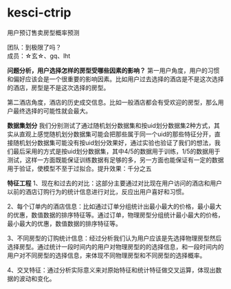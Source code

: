 # kesci-ctrip
用户预订售卖房型概率预测

团队：到极限了吗？  
成员：☆玄☆、gq、lht

**问题分析，用户选择怎样的房型受哪些因素的影响？**
第一用户角度，用户的习惯和偏好应该会是一个很重要的影响因素。比如用户过去选择的酒店是不是这次选择的酒店，房型是不是这次选择的房型。  
  
第二酒店角度，酒店的历史成交信息。比如一般酒店都会有受欢迎的房型，那么用户最终选择的可能性就会最大。  

**数据集划分**
我们分别测试了通过随机划分数据集和按uid划分数据集2种方式，其实从直观上感觉随机划分数据集可能会把那些属于同一个uid的那些特征分开，直接随机划分数据集可能没有按uid划分效果好，通过实验也验证了我们的想法，我们最后采用的方式是按uid划分数据集，其中4/5的数据用于训练，1/5的数据用于测试，这样一方面既能保证训练数据有足够的多，另一方面也能保证有一定的数据用于验证，使模型不至于过拟合。提升效果：千分之五

**特征工程**
1、现在和过去的对比：这部分主要通过对比现在用户访问的酒店和用户以前的酒店订购行为的统计信息进行对比，反应出用户喜好和习惯。  

2、每个订单内的酒店信息：比如通过订单分组统计出最小最大的价格，最小最大的优惠，数值数据的排序特征等。通过订单，物理房型分组统计最小最大的价格，最小最大的优惠，数值数据的排序特征等。  

3、不同房型的订购统计信息：经过分析我们认为用户应该是先选择物理房型然后选择房型。通过统计一段时间内的用户对物理房型的的选择信息，和一段时间内的用户对不同房型的选择信息，来体现不同物理房型和不同房型的选择概率。  

4、交叉特征：通过分析实际意义来对原始特征和统计特征做交叉运算，体现出数据的波动和变化。






